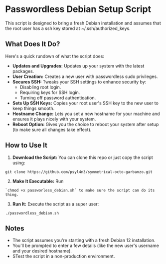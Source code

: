 # Passwordless Debian Setup Script

This script is designed to bring a fresh Debian installation and assumes that the root user has a ssh key stored at ~/.ssh/authorized_keys.

## What Does It Do?

Here's a quick rundown of what the script does:

- **Updates and Upgrades:** Updates up your system with the latest packages.
- **User Creation:** Creates a new user with passwordless sudo privileges.
- **Secures SSH:** Tweaks your SSH settings to enhance security by:
  - Disabling root login.
  - Requiring keys for SSH login.
  - Turning off password authentication.
- **Sets Up SSH Keys:** Copies your root user's SSH key to the new user to keep things smooth.
- **Hostname Change:** Lets you set a new hostname for your machine and ensures it plays nicely with your system.
- **Reboot Option:** Gives you the choice to reboot your system after setup (to make sure all changes take effect).

## How to Use It

1. **Download the Script:** You can clone this repo or just copy the script using:
```
git clone https://github.com/psyl4n3/symmetrical-octo-garbanzo.git
```
2. **Make It Executable:** Run 
```
`chmod +x passworless_debian.sh` to make sure the script can do its thing.
```
3. **Run It:** Execute the script as a super user:
```
./passwordless_debian.sh
```


## Notes

- The script assumes you're starting with a fresh Debian 12 installation.
- You'll be prompted to enter a few details (like the new user's username and your desired hostname).
- STest the script in a non-production environment.
